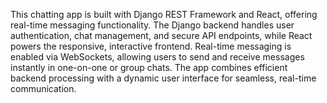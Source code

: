 This chatting app is built with Django REST Framework and React, offering real-time messaging functionality. The Django backend handles user authentication, chat management, and secure API endpoints, while React powers the responsive, interactive frontend. Real-time messaging is enabled via WebSockets, allowing users to send and receive messages instantly in one-on-one or group chats. The app combines efficient backend processing with a dynamic user interface for seamless, real-time communication.
